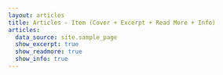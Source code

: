 ```yaml
---
layout: articles
title: Articles - Item (Cover + Excerpt + Read More + Info)
articles:
  data_source: site.sample_page
  show_excerpt: true
  show_readmore: true
  show_info: true
---
```


